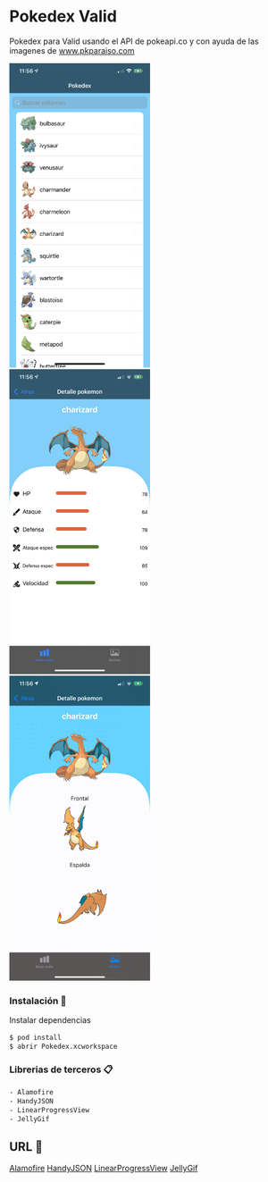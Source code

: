 # Pokedex Valid

Pokedex para Valid usando el API de pokeapi.co y con ayuda de las imagenes de www.pkparaiso.com

<img src="https://github.com/andriunet/Pokedex/blob/main/Home.png" width="50%" height="50%"/>

<img src="https://github.com/andriunet/Pokedex/blob/main/Detalle1.png" width="50%" height="50%"/>

<img src="https://github.com/andriunet/Pokedex/blob/main/Detalle3.gif" width="50%" height="50%"/>


### Instalación 🔧

Instalar dependencias

```
$ pod install
$ abrir Pokedex.xcworkspace
```

### Librerias de terceros 📋
```
- Alamofire
- HandyJSON
- LinearProgressView
- JellyGif
```

## URL 📖

[Alamofire](https://github.com/Alamofire/Alamofire)
[HandyJSON](https://github.com/alibaba/HandyJSON)
[LinearProgressView](https://github.com/BiAtoms/LinearProgressView)
[JellyGif](https://github.com/TaLinh/JellyGif)

